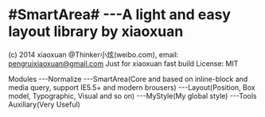 #SmartArea# ---A light and easy layout library by xiaoxuan
==========================================================
(c) 2014 xiaoxuan @Thinker小炫(weibo.com), email: pengruixiaoxuan@gmail.com 
Just for xiaoxuan fast build
License: MIT

Modules
    ---Normalize
    ---SmartArea(Core and based on inline-block and media query, support IE5.5+ and modern brousers)
    ---Layout(Position, Box model, Typographic, Visual and so on)
    ---MyStyle(My global style)
    ---Tools Auxiliary(Very Useful)



